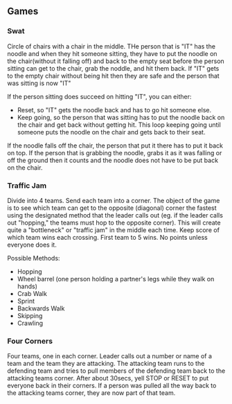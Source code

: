 ## Games

### Swat

Circle of chairs with a chair in the middle. THe person that is "IT" has the noodle and when they hit someone sitting, they have to put the noodle on the chair(without it falling off) and back to the empty seat before the person sitting can get to the chair, grab the noddle, and hit them back. If "IT" gets to the empty chair without being hit then they are safe and the person that was sitting is now "IT"

If the person sitting does succeed on hitting "IT",  you can either:
- Reset, so "IT" gets the noodle back and has to go hit someone else.
- Keep going, so the person that was sitting has to put the noodle back on the chair and get back without getting hit. This loop keeping going until someone puts the noodle on the chair and gets back to their seat.

If the noodle falls off the chair, the person that put it there has to put it back on top.
If the person that is grabbing the noodle, grabs it as it was falling or off the ground then it counts and the noodle does not have to be put back on the chair.

### Traffic Jam

Divide into 4 teams. Send each team into a corner. The object of the game is to see which team can get to the opposite (diagonal) corner the fastest using the designated method that the leader calls out (eg. if the leader calls out "hopping," the teams must hop to the opposite corner). This will create quite a "bottleneck" or "traffic jam" in the middle each time. Keep score of which team wins each crossing. First team to 5 wins. No points unless everyone does it.

Possible Methods:

- Hopping
- Wheel barrel (one person holding a partner's legs while they walk on hands)
- Crab Walk
- Sprint
- Backwards Walk
- Skipping
- Crawling

### Four Corners

Four teams, one in each corner. Leader calls out a number or name of a team and the team they are attacking. The attacking team runs to the defending team and tries to pull members of the defending team back to the attacking teams corner. After about 30secs, yell STOP or RESET to put everyone back in their corners. If a person was pulled all the way back to the attacking teams corner, they are now part of that team.